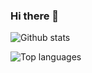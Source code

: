 ### Hi there 👋

<!--
**HAshIRa7/HAshiRa7** is a ✨ _special_ ✨ repository because its `README.md` (this file) appears on your GitHub profile.

Here are some ideas to get you started:

- 🔭 I’m currently working on ...
- 🌱 I’m currently learning ...
- 👯 I’m looking to collaborate on ...
- 🤔 I’m looking for help with ...
- 💬 Ask me about ...
- 📫 How to reach me: ...
- 😄 Pronouns: ...
- ⚡ Fun fact: ...
--> 

![Github stats](https://github-readme-stats.vercel.app/api/top-langs/?username=HAshiRa7&show_icons=true&theme=radical)

![Top languages](https://github-readme-stats.vercel.app/api/top-langs/?username=HAshiRa7&show_icons=true&theme=radical)
